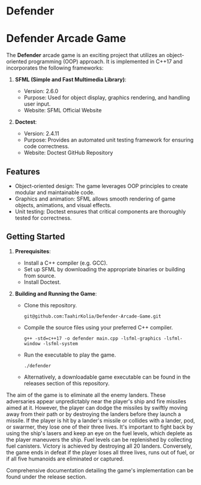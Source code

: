 # Defender


# Defender Arcade Game

The **Defender** arcade game is an exciting project that utilizes an object-oriented programming (OOP) approach. It is implemented in C++17 and incorporates the following frameworks:

1. **SFML (Simple and Fast Multimedia Library)**:
   - Version: 2.6.0
   - Purpose: Used for object display, graphics rendering, and handling user input.
   - Website: SFML Official Website

2. **Doctest**:
   - Version: 2.4.11
   - Purpose: Provides an automated unit testing framework for ensuring code correctness.
   - Website: Doctest GitHub Repository

## Features

- Object-oriented design: The game leverages OOP principles to create modular and maintainable code.
- Graphics and animation: SFML allows smooth rendering of game objects, animations, and visual effects.
- Unit testing: Doctest ensures that critical components are thoroughly tested for correctness.

## Getting Started

1. **Prerequisites**:
   - Install a C++ compiler (e.g. GCC).
   - Set up SFML by downloading the appropriate binaries or building from source.
   - Install Doctest. 

2. **Building and Running the Game**:
   - Clone this repository.
     ```
     git@github.com:TaahirKolia/Defender-Arcade-Game.git
     ```
   - Compile the source files using your preferred C++ compiler.
     ```
     g++ -std=c++17 -o defender main.cpp -lsfml-graphics -lsfml-window -lsfml-system
     ```
   - Run the executable to play the game.
     ```
     ./defender
     ```
   - Alternatively, a downloadable game executable can be found in the releases section of this repository.

The aim of the game is to eliminate all the enemy landers. These adversaries appear unpredictably near the player's ship and fire missiles aimed at it. However, the player can dodge the missiles by swiftly moving away from their path or by destroying the landers before they launch a missile. If the player is hit by a lander's missile or collides with a lander, pod, or swarmer, they lose one of their three lives. It's important to fight back by using the ship's lasers and keep an eye on the fuel levels, which deplete as the player maneuvers the ship. Fuel levels can be replenished by collecting fuel canisters. Victory is achieved by destroying all 20 landers. Conversely, the game ends in defeat if the player loses all three lives, runs out of fuel, or if all five humanoids are eliminated or captured.

Comprehensive documentation detailing the game's implementation can be found under the release section. 
